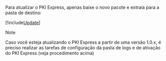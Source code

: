 ﻿Para atualizar o PKI Express, apenas baixe o novo pacote e extraia para a pasta de destino:

[!include[Update](update.md)]

> [!NOTE]
> Caso você esteja atualizando o PKI Express a partir de uma versão 1.0.x, é preciso realizar as tarefas de configuração da pasta de logs e de ativação do PKI Express (veja procedimento acima)
